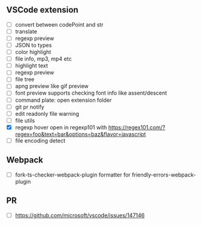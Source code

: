 ## VSCode extension

- [ ] convert between codePoint and str
- [ ] translate
- [ ] regexp preview
- [ ] JSON to types
- [ ] color highlight
- [ ] file info, mp3, mp4 etc
- [ ] highlight text
- [ ] regexp preview
- [ ] file tree
- [ ] apng preview like gif preview
- [ ] font preview supports checking font info like assent/descent
- [ ] command plate: open extension folder
- [ ] git pr notify
- [ ] edit readonly file warning
- [ ] file utils
- [x] regexp hover open in regexp101 with https://regex101.com/?regex=foo&text=bar&options=baz&flavor=javascript
- [ ] file encoding detect

## Webpack 

- [ ] fork-ts-checker-webpack-plugin formatter for friendly-errors-webpack-plugin

## PR

- [ ] https://github.com/microsoft/vscode/issues/147146

